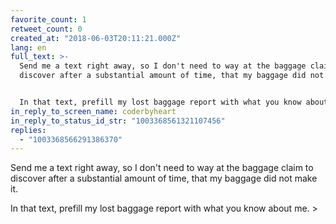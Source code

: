 ```yaml
---
favorite_count: 1
retweet_count: 0
created_at: "2018-06-03T20:11:21.000Z"
lang: en
full_text: >-
  Send me a text right away, so I don't need to way at the baggage claim to
  discover after a substantial amount of time, that my baggage did not make it.


  In that text, prefill my lost baggage report with what you know about me. &gt;
in_reply_to_screen_name: coderbyheart
in_reply_to_status_id_str: "1003368561321107456"
replies:
  - "1003368566291386370"
---
```


Send me a text right away, so I don't need to way at the baggage claim to
discover after a substantial amount of time, that my baggage did not make it.

In that text, prefill my lost baggage report with what you know about me. &gt;
